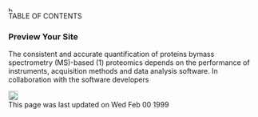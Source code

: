 <div class="main-header">
  <div class="stick-toc">
    <nav>
      <div class="table-of-contents">
        <div class="flex-center">
          <div>
            <img src="./assets/media/Vector.svg" width="11" height="9.95" alt="burger">
          </div>
          <div class="heading">
            TABLE OF CONTENTS
          </div>
        </div>
        <div>
          <div id="toc-container" class="toc-items"></div>
        </div>
      </div>
    </nav>
  </div>
  <div>

### Preview Your Site

The consistent and accurate quantification of proteins bymass spectrometry (MS)-based (1) proteomics depends on the
performance of instruments, acquisition methods and data analysis software. In collaboration with the software
developers

  <div class="flex-center last-updated">
      <div>
        <img src="./assets/media/sync-alt-solid 1.svg" width="19" height="19" alt="sync-icon">
      </div>
      <div class="last-updated-info">
        This page was last updated on Wed Feb 00 1999
      </div>
    </div>
  </div>
</div>
<div id="faq-section" ></div>